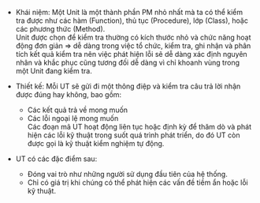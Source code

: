 - Khái niệm: Một Unit là một thành phần PM nhỏ nhất mà ta có thể kiểm tra được như các hàm (Function), thủ tục (Procedure), lớp (Class), hoặc các phương thức (Method).
</br> Unit được chọn để kiểm tra thường có kích thước nhỏ và chức năng hoạt động đơn giản
=> dễ dàng trong việc tổ chức, kiểm tra, ghi nhận và phân tích kết quả kiểm tra nên việc  phát hiện lỗi sẽ dễ dàng xác định nguyên nhân và khắc phục cũng tương đối dễ dàng vì chỉ khoanh vùng trong một Unit đang kiểm tra.
 
- Thiết kế: Mỗi UT sẽ gửi đi một thông điệp và kiểm tra câu trả lời nhận được đúng hay không, bao gồm:
  - Các kết quả trả về mong muốn
  - Các lỗi ngoại lệ mong muốn
<br/> Các đoạn mã UT hoạt động liên tục hoặc định kỳ để thăm dò và phát hiện các lỗi kỹ thuật trong suốt quá trình phát triển, do đó UT còn được gọi là kỹ thuật kiểm nghiệm tự động.
- UT có các đặc điểm sau:
  - Đóng vai trò như những người sử dụng đầu tiên của hệ thống.
  - Chỉ có giá trị khi chúng có thể phát hiện các vấn đề tiềm ẩn hoặc lỗi kỹ thuật.
